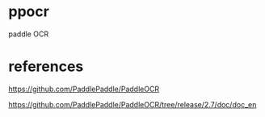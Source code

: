 # ppocr
paddle OCR

# references

https://github.com/PaddlePaddle/PaddleOCR

https://github.com/PaddlePaddle/PaddleOCR/tree/release/2.7/doc/doc_en
